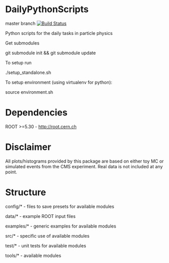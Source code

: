 DailyPythonScripts
==================
master branch [![Build Status](https://www.travis-ci.org/HEP-Puppet/motd.png?branch=master)](https://www.travis-ci.org/HEP-Puppet/motd)

Python scripts for the daily tasks in particle physics

Get submodules

git submodule init && git submodule update

To setup run

./setup_standalone.sh

To setup environment (using virtualenv for python):

source environment.sh

Dependencies
==================
ROOT >=5.30 - http://root.cern.ch

Disclaimer
==================
All plots/histograms provided by this package are based on either toy MC or simulated events from the CMS experiment.
Real data is not included at any point.

Structure
==================
config/* - files to save presets for available modules

data/* - example ROOT input files

examples/* - generic examples for available modules

src/* - specific use of available modules

test/* - unit tests for available modules

tools/* - available modules
